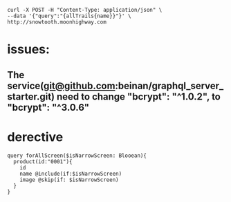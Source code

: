 ```
curl -X POST -H "Content-Type: application/json" \
--data '{"query":"{allTrails{name}}"}' \
http://snowtooth.moonhighway.com
```

# issues:
## The service(git@github.com:beinan/graphql_server_starter.git) need to change "bcrypt": "^1.0.2", to "bcrypt": "^3.0.6"

# derective
```
query forAllScreen($isNarrowScreen: Blooean){
  product(id:"0001"){
    id
    name @include(if:$isNarrowScreen)
    image @skip(if: $isNarrowScreen)
  }
}
```